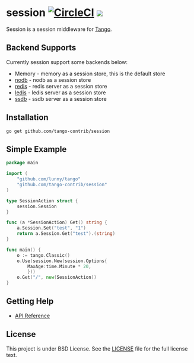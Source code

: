 session [![CircleCI](https://circleci.com/gh/tango-contrib/flash/tree/master.svg?style=svg)](https://circleci.com/gh/tango-contrib/flash/tree/master) [![](http://gocover.io/_badge/github.com/tango-contrib/session)](http://gocover.io/github.com/tango-contrib/session)
======

Session is a session middleware for [Tango](https://github.com/lunny/tango).

## Backend Supports

Currently session support some backends below:

* Memory - memory as a session store, this is the default store
* [nodb](http://github.com/tango-contrib/session-nodb) - nodb as a session store
* [redis](http://github.com/tango-contrib/session-redis) - redis server as a session store
* [ledis](http://github.com/tango-contrib/session-ledis) - ledis server as a session store
* [ssdb](http://github.com/tango-contrib/session-ssdb) - ssdb server as a session store

## Installation

    go get github.com/tango-contrib/session

## Simple Example

```Go
package main

import (
    "github.com/lunny/tango"
    "github.com/tango-contrib/session"
)

type SessionAction struct {
    session.Session
}

func (a *SessionAction) Get() string {
    a.Session.Set("test", "1")
    return a.Session.Get("test").(string)
}

func main() {
    o := tango.Classic()
    o.Use(session.New(session.Options{
        MaxAge:time.Minute * 20,
        }))
    o.Get("/", new(SessionAction))
}
```

## Getting Help

- [API Reference](https://gowalker.org/github.com/tango-contrib/session)

## License

This project is under BSD License. See the [LICENSE](LICENSE) file for the full license text.
